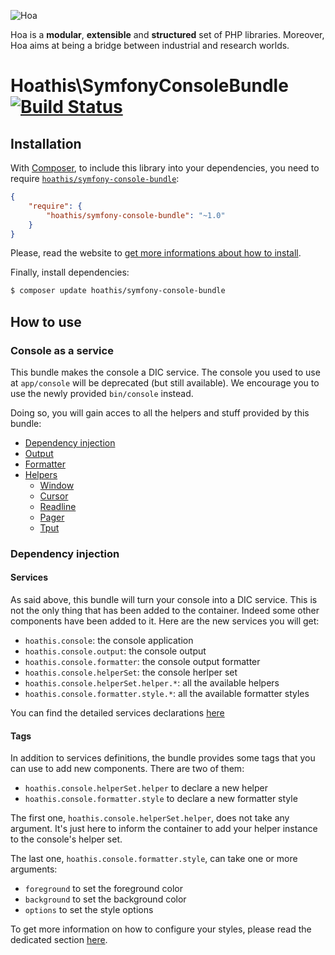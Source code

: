 ![Hoa](http://static.hoa-project.net/Image/Hoa_small.png)

Hoa is a **modular**, **extensible** and **structured** set of PHP libraries.
Moreover, Hoa aims at being a bridge between industrial and research worlds.

# Hoathis\SymfonyConsoleBundle [![Build Status](https://travis-ci.org/hoaproject/Contributions-Symfony-ConsoleBundle.png?branch=master)](https://travis-ci.org/hoaproject/Contributions-Symfony-ConsoleBundle)

## Installation

With [Composer](http://getcomposer.org/), to include this library into your dependencies, you need to require
[`hoathis/symfony-console-bundle`](https://packagist.org/packages/hoathis/symfony-console-bundle):

```json
{
    "require": {
        "hoathis/symfony-console-bundle": "~1.0"
    }
}
```

Please, read the website to [get more informations about how to install](http://hoa-project.net/Source.html).

Finally, install dependencies:

```sh
$ composer update hoathis/symfony-console-bundle
```

## How to use

### Console as a service

This bundle makes the console a DIC service. The console you used to use at `app/console` will be deprecated (but still available).
We encourage you to use the newly provided `bin/console` instead.

Doing so, you will gain acces to all the helpers and stuff provided by this bundle:

* [Dependency injection](#dependency-injection)
* [Output](http://central.hoa-project.net/Resource/Contributions/Symfony/ConsoleBridge#output)
* [Formatter](http://central.hoa-project.net/Resource/Contributions/Symfony/ConsoleBridge#formatter)
* [Helpers](http://central.hoa-project.net/Resource/Contributions/Symfony/ConsoleBridge#helpers)
  * [Window](http://central.hoa-project.net/Resource/Contributions/Symfony/ConsoleBridge#window)
  * [Cursor](http://central.hoa-project.net/Resource/Contributions/Symfony/ConsoleBridge#cursor)
  * [Readline](http://central.hoa-project.net/Resource/Contributions/Symfony/ConsoleBridge#readline)
  * [Pager](http://central.hoa-project.net/Resource/Contributions/Symfony/ConsoleBridge#pager)
  * [Tput](http://central.hoa-project.net/Resource/Contributions/Symfony/ConsoleBridge#tput)

### Dependency injection

#### Services

As said above, this bundle will turn your console into a DIC service. This is not the only thing that has been added to the container.
Indeed some other components have been added to it. Here are the new services you will get:

* `hoathis.console`: the console application
* `hoathis.console.output`: the console output
* `hoathis.console.formatter`: the console output formatter
* `hoathis.console.helperSet`: the console herlper set
* `hoathis.console.helperSet.helper.*`: all the available helpers
* `hoathis.console.formatter.style.*`: all the available formatter styles

You can find the detailed services declarations [here](http://central.hoa-project.net/Resource/Contributions/Symfony/ConsoleBundle/Resources/config/services)

#### Tags

In addition to services definitions, the bundle provides some tags that you can use to add new components. There are two of them:

* `hoathis.console.helperSet.helper` to declare a new helper
* `hoathis.console.formatter.style` to declare a new formatter style

The first one, `hoathis.console.helperSet.helper`, does not take any argument. It's just here to inform the container to add your
helper instance to the console's helper set.

The last one, `hoathis.console.formatter.style`, can take one or more arguments:

* `foreground` to set the foreground color
* `background` to set the background color
* `options` to set the style options

To get more information on how to configure your styles, please read the dedicated section [here](http://central.hoa-project.net/Resource/Contributions/Symfony/ConsoleBridge#formatter).
